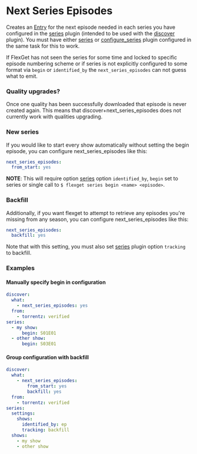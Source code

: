 # Next Series Episodes
Creates an [Entry](/Entry) for the next episode needed in each series you have configured in the [series](/Plugins/series) plugin (intended to be used with the [discover](/Plugins/discover) plugin). You must have either [series](/Plugins/series) or [configure_series](/Plugins/configure_series) plugin configured in the same task for this to work. 

If FlexGet has not seen the series for some time and locked to specific episode numbering scheme or if series is not explicitly configured to some format via `begin` or `identified_by` the `next_series_episodes` can not guess what to emit.

### Quality upgrades?
Once one quality has been successfully downloaded that episode is never created again. This means that discover+next_series_episodes does not currently work with qualities upgrading.

### New series

If you would like to start every show automatically without setting the begin episode, you can configure next_series_episodes like this:

```yaml
next_series_episodes:
  from_start: yes
```
**NOTE**: This will require option [series](/Plugins/series) option `identified_by`, `begin` set to series or single call to `$ flexget series begin <name> <episode>`.

### Backfill

Additionally, if you want flexget to attempt to retrieve any episodes you're missing from any season, you can configure next_series_episodes like this:

```yaml
next_series_episodes:
  backfill: yes
```

Note that with this setting, you must also set [series](/Plugins/series) plugin option `tracking` to backfill.

### Examples

#### Manually specify begin in configuration

```yaml
discover:
  what:
    - next_series_episodes: yes
  from:
    - torrentz: verified
series:
  - my show:
      begin: S01E01
  - other show:
      begin: S03E01
```

#### Group configuration with backfill

```yaml
discover:
  what:
    - next_series_episodes:
        from_start: yes
        backfill: yes
  from:
    - torrentz: verified
series:
  settings:
    shows:
      identified_by: ep
      tracking: backfill
  shows:
    - my show
    - other show
```
